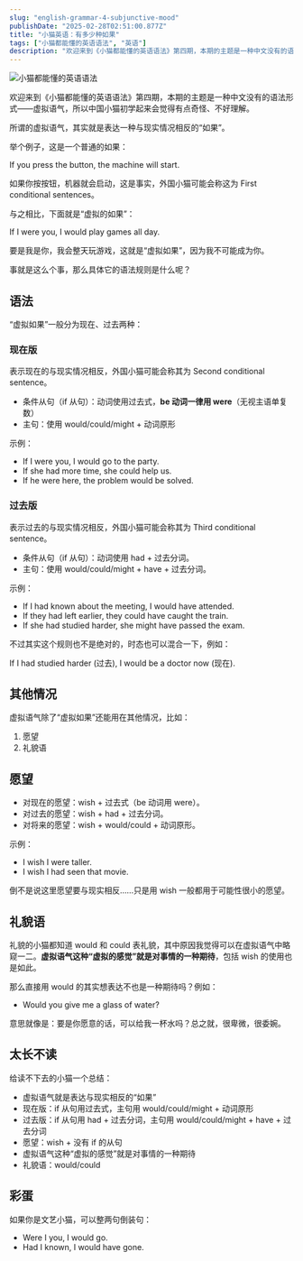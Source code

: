 ```yaml
---
slug: "english-grammar-4-subjunctive-mood"
publishDate: "2025-02-28T02:51:00.877Z"
title: "小猫英语：有多少种如果"
tags: ["小猫都能懂的英语语法", "英语"]
description: "欢迎来到《小猫都能懂的英语语法》第四期，本期的主题是一种中文没有的语法形式——虚拟语气"
---
```


![小猫都能懂的英语语法](https://img.ssshooter.com/img/cats/4.jpg)

欢迎来到《小猫都能懂的英语语法》第四期，本期的主题是一种中文没有的语法形式——虚拟语气，所以中国小猫初学起来会觉得有点奇怪、不好理解。

所谓的虚拟语气，其实就是表达一种与现实情况相反的“如果”。

举个例子，这是一个普通的如果：

If you press the button, the machine will start.

如果你按按钮，机器就会启动，这是事实，外国小猫可能会称这为 First conditional sentences。

与之相比，下面就是“虚拟的如果”：

If I were you, I would play games all day.

要是我是你，我会整天玩游戏，这就是“虚拟如果”，因为我不可能成为你。

事就是这么个事，那么具体它的语法规则是什么呢？

## 语法

“虚拟如果”一般分为现在、过去两种：

### 现在版

表示现在的与现实情况相反，外国小猫可能会称其为 Second conditional sentence。

- 条件从句（if 从句）：动词使用过去式，**be 动词一律用 were**（无视主语单复数）
- 主句：使用 would/could/might + 动词原形

示例：

- If I were you, I would go to the party.
- If she had more time, she could help us.
- If he were here, the problem would be solved.

### 过去版

表示过去的与现实情况相反，外国小猫可能会称其为 Third conditional sentence。

- 条件从句（if 从句）：动词使用 had + 过去分词。
- 主句：使用 would/could/might + have + 过去分词。

示例：

- If I had known about the meeting, I would have attended.
- If they had left earlier, they could have caught the train.
- If she had studied harder, she might have passed the exam.

不过其实这个规则也不是绝对的，时态也可以混合一下，例如：

If I had studied harder (过去), I would be a doctor now (现在).

## 其他情况

虚拟语气除了“虚拟如果”还能用在其他情况，比如：

1. 愿望
2. 礼貌语

## 愿望

- 对现在的愿望：wish + 过去式（be 动词用 were）。
- 对过去的愿望：wish + had + 过去分词。
- 对将来的愿望：wish + would/could + 动词原形。

示例：

- I wish I were taller.
- I wish I had seen that movie.

倒不是说这里愿望要与现实相反……只是用 wish 一般都用于可能性很小的愿望。

## 礼貌语

礼貌的小猫都知道 would 和 could 表礼貌，其中原因我觉得可以在虚拟语气中略窥一二。**虚拟语气这种“虚拟的感觉”就是对事情的一种期待**，包括 wish 的使用也是如此。

那么直接用 would 的其实想表达不也是一种期待吗？例如：

- Would you give me a glass of water?

意思就像是：要是你愿意的话，可以给我一杯水吗？总之就，很卑微，很委婉。

## 太长不读

给读不下去的小猫一个总结：

- 虚拟语气就是表达与现实相反的“如果”
- 现在版：if 从句用过去式，主句用 would/could/might + 动词原形
- 过去版：if 从句用 had + 过去分词，主句用 would/could/might + have + 过去分词
- 愿望：wish + 没有 if 的从句
- 虚拟语气这种“虚拟的感觉”就是对事情的一种期待
- 礼貌语：would/could

## 彩蛋

如果你是文艺小猫，可以整两句倒装句：

- Were I you, I would go.
- Had I known, I would have gone.
